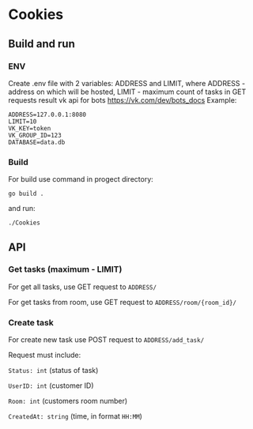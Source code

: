 # Cookies
## Build and run
### ENV
Create .env file with 2 variables: ADDRESS and LIMIT, where ADDRESS - address on which will be hosted, LIMIT - maximum count of tasks in GET requests result
vk api for bots https://vk.com/dev/bots_docs
Example:
```
ADDRESS=127.0.0.1:8080
LIMIT=10
VK_KEY=token
VK_GROUP_ID=123
DATABASE=data.db
``` 
### Build
For build use command in progect directory:
```
go build .
```
and run:
```
./Cookies
```
## API
### Get tasks (maximum - LIMIT)
For get all tasks, use GET request to ```ADDRESS/```

For get tasks from room, use GET request to ```ADDRESS/room/{room_id}/```
### Create task
For create new task use POST request to ```ADDRESS/add_task/```

Request must include:

```Status: int``` (status of task)


```UserID: int``` (customer ID)

```Room: int``` (customers room number)

```CreatedAt: string``` (time, in format ```HH:MM```)